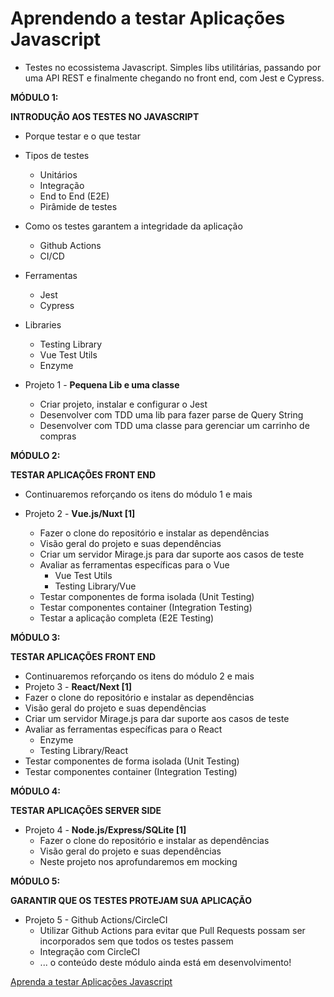 # Aprendendo a testar Aplicações Javascript

- Testes no ecossistema Javascript. Simples libs utilitárias, passando por uma API REST e finalmente chegando no front end, com Jest e Cypress.

**MÓDULO 1:**

**INTRODUÇÃO AOS TESTES NO JAVASCRIPT**

 - Porque testar e o que testar

- Tipos de testes
  - Unitários
  - Integração
  - End to End (E2E)
  - Pirâmide de testes

- Como os testes garantem a integridade da aplicação
  - Github Actions
  - CI/CD

- Ferramentas
  - Jest
  - Cypress

- Libraries
  - Testing Library
  - Vue Test Utils
  - Enzyme
- Projeto 1 - **Pequena Lib e uma classe**
  - Criar projeto, instalar e configurar o Jest
  - Desenvolver com TDD uma lib para fazer parse de Query String
  - Desenvolver com TDD uma classe para gerenciar um carrinho de compras

**MÓDULO 2:**

**TESTAR APLICAÇÕES FRONT END**
- Continuaremos reforçando os itens do módulo 1 e mais

- Projeto 2 - **Vue.js/Nuxt [1]**
  - Fazer o clone do repositório e instalar as dependências
  - Visão geral do projeto e suas dependências
  - Criar um servidor Mirage.js para dar suporte aos casos de teste
  - Avaliar as ferramentas específicas para o Vue
    - Vue Test Utils
    - Testing Library/Vue
  - Testar componentes de forma isolada (Unit Testing)
  - Testar componentes container (Integration Testing)
  - Testar a aplicação completa (E2E Testing)

**MÓDULO 3:**

**TESTAR APLICAÇÕES FRONT END**

 - Continuaremos reforçando os itens do módulo 2 e mais
 - Projeto 3 - **React/Next [1]**
  - Fazer o clone do repositório e instalar as dependências
  - Visão geral do projeto e suas dependências
   - Criar um servidor Mirage.js para dar suporte aos casos de teste
  - Avaliar as ferramentas específicas para o React
    - Enzyme
    - Testing Library/React
  - Testar componentes de forma isolada (Unit Testing)
  - Testar componentes container (Integration Testing)
  
**MÓDULO 4:**

**TESTAR APLICAÇÕES SERVER SIDE**
- Projeto 4 - **Node.js/Express/SQLite [1]**
  - Fazer o clone do repositório e instalar as dependências
  - Visão geral do projeto e suas dependências
  - Neste projeto nos aprofundaremos em mocking

**MÓDULO 5:**

**GARANTIR QUE OS TESTES PROTEJAM SUA APLICAÇÃO**

- Projeto 5 - Github Actions/CircleCI
  - Utilizar Github Actions para evitar que Pull Requests possam ser incorporados sem que todos os testes passem
  - Integração com CircleCI
  - ... o conteúdo deste módulo ainda está em desenvolvimento!

[Aprenda a testar Aplicações Javascript
](https://javascript.tv.br/)